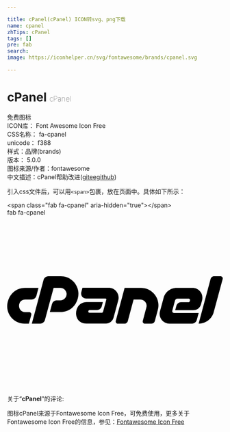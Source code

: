 ```yaml
---

title: cPanel(cPanel) ICON转svg、png下载
name: cpanel
zhTips: cPanel
tags: []
pre: fab
search: 
image: https://iconhelper.cn/svg/fontawesome/brands/cpanel.svg

---
```


# cPanel  <small style="font-size: 60%;font-weight: 100">cPanel</small>


<div class="detail-page">
<p>
<span><span class="badge-success badge">免费图标</span> </span>
<br/>
<span>
ICON库：
<span class="badge-secondary badge">Font Awesome Icon Free</span> 
</span>
<br/>
<span>
CSS名称：
<span class="badge-secondary badge">fa-cpanel</span> 
</span>
<br/>
<span>
unicode：
<span class="badge-secondary badge">f388</span> 
<copy-btn content='f388' btn-title=""></copy-btn>
<copy-btn :content='String.fromCodePoint(parseInt("f388", 16))' btn-title="复制U"></copy-btn>
</span><br/><span>样式：<span class="badge-light badge">品牌(brands)</span></span>
<br/>
<span>
版本：
<span class="badge-secondary badge">5.0.0</span> 
</span>
<br/>
<span>图标来源/作者：<span class="badge-light badge">fontawesome</span></span> 
<br/>
<span class="zh-detail">中文描述：<span class="badge-primary badge">cPanel</span><span class="help-link"><span>帮助改进</span>(<a href="https://gitee.com/liuwave/icon-helper/edit/master/json/fontawesome/brands/cpanel.json" target="_blank" rel="noopener noreferrer">gitee</a><a href="https://github.com/liuwave/icon-helper/edit/master/json/fontawesome/brands/cpanel.json" target="_blank" rel="noopener noreferrer">github</a></span>)</span><br/>
</p>
</div>
<div class="alert alert-dark">
  <i class="fab fa-cpanel fa-xs"></i>
  <i class="fab fa-cpanel fa-sm"></i>
  <i class="fab fa-cpanel fa-lg"></i>
  <i class="fab fa-cpanel fa-2x"></i>
  <i class="fab fa-cpanel fa-3x"></i>
  <i class="fab fa-cpanel fa-5x"></i>
  <i class="fab fa-cpanel fa-7x"></i>
</div>
<div>
  <p>引入css文件后，可以用<code>&lt;span&gt;</code>包裹，放在页面中。具体如下所示：    
  </p>
  <div class="alert alert-primary" style="font-size: 14px">
    &lt;span class="fab fa-cpanel" aria-hidden="true"&gt;&lt;/span&gt;
    <copy-btn content='<span class="fab fa-cpanel" aria-hidden="true"></span>'></copy-btn>
  </div>
  <div class="alert alert-secondary">
    <i class="fab fa-cpanel"
    style="font-size: 24px"
    aria-hidden="true"></i> fab fa-cpanel
    <copy-btn content="fab fa-cpanel" btn-title="复制图标名称"></copy-btn>
  </div>
</div>
<div id="svg" class="svg-wrap">
<svg xmlns="http://www.w3.org/2000/svg" viewBox="0 0 640 512"><path d="M210.3 220.2c-5.6-24.8-26.9-41.2-51-41.2h-37c-7.1 0-12.5 4.5-14.3 10.9L73.1 320l24.7-.1c6.8 0 12.3-4.5 14.2-10.7l25.8-95.7h19.8c8.4 0 16.2 5.6 18.3 14.8 2.5 10.9-5.9 22.6-18.3 22.6h-10.3c-7 0-12.5 4.6-14.3 10.8l-6.4 23.8h32c37.2 0 58.3-36.2 51.7-65.3zm-156.5 28h18.6c6.9 0 12.4-4.4 14.3-10.9l6.2-23.6h-40C30 213.7 9 227.8 1.7 254.8-7 288.6 18.5 320 52 320h12.4l7.1-26.1c1.2-4.4-2.2-8.3-6.4-8.3H53.8c-24.7 0-24.9-37.4 0-37.4zm247.5-34.8h-77.9l-3.5 13.4c-2.4 9.6 4.5 18.5 14.2 18.5h57.5c4 0 2.4 4.3 2.1 5.3l-8.6 31.8c-.4 1.4-.9 5.3-5.5 5.3h-34.9c-5.3 0-5.3-7.9 0-7.9h21.6c6.8 0 12.3-4.6 14.2-10.8l3.5-13.2h-48.4c-39.2 0-43.6 63.8-.7 63.8l57.5.2c11.2 0 20.6-7.2 23.4-17.8l14-51.8c4.8-19.2-9.7-36.8-28.5-36.8zM633.1 179h-18.9c-4.9 0-9.2 3.2-10.4 7.9L568.2 320c20.7 0 39.8-13.8 44.9-34.5l26.5-98.2c1.2-4.3-2-8.3-6.5-8.3zm-236.3 34.7v.1h-48.3l-26.2 98c-1.2 4.4 2.2 8.3 6.4 8.3h18.9c4.8 0 9.2-3 10.4-7.8l17.2-64H395c12.5 0 21.4 11.8 18.1 23.4l-10.6 40c-1.2 4.3 1.9 8.3 6.4 8.3H428c4.6 0 9.1-2.9 10.3-7.8l8.8-33.1c9-33.1-15.9-65.4-50.3-65.4zm98.3 74.6c-3.6 0-6-3.4-5.1-6.7l8-30c.9-3.9 3.7-6 7.8-6h32.9c2.6 0 4.6 2.4 3.9 5.1l-.7 2.6c-.6 2-1.9 3-3.9 3h-21.6c-7 0-12.6 4.6-14.2 10.8l-3.5 13h53.4c10.5 0 20.3-6.6 23.2-17.6l3.2-12c4.9-19.1-9.3-36.8-28.3-36.8h-47.3c-17.9 0-33.8 12-38.6 29.6l-10.8 40c-5 17.7 8.3 36.7 28.3 36.7h66.7c6.8 0 12.3-4.5 14.2-10.7l5.7-21z"/></svg>
</div>
<detail full-name='fa-cpanel'></detail>
<div class="icon-detail__container">
<p>关于“<b>cPanel</b>”的评论:</p>
</div>
<Vssue title="关于“cPanel”的评论" />    
<div><p>图标cPanel来源于Fontawesome Icon Free，可免费使用，更多关于  Fontawesome Icon Free的信息，参见：<a target="_blank" href="https://iconhelper.cn/fontawesome.html">Fontawesome Icon Free</a>
</p></div>
